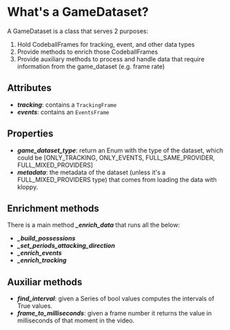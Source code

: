 # What's a GameDataset?

A GameDataset is a class that serves 2 purposes:

1. Hold CodeballFrames for tracking, event, and other data types
2. Provide methods to enrich those CodeballFrames
3. Provide auxiliary methods to process and handle data that require information from the game_dataset (e.g. frame rate)

## Attributes

* ***tracking***: contains a `TrackingFrame`
* ***events***: contains an `EventsFrame`

## Properties

* ***game_dataset_type***: return an Enum with the type of the dataset, which could be [ONLY_TRACKING, ONLY_EVENTS, FULL_SAME_PROVIDER, FULL_MIXED_PROVIDERS]
* ***metadata***: the metadata of the dataset (unless it's a FULL_MIXED_PROVIDERS type) that comes from loading the data with kloppy. 

## Enrichment methods

There is a main method ***_enrich_data*** that runs all the below:

* ***_build_possessions***
* ***_set_periods_attacking_direction***
* ***_enrich_events***
* ***_enrich_tracking***

## Auxiliar methods
* ***find_interval***: given a Series of bool values computes the intervals of True values. 
* ***frame_to_milliseconds***: given a frame number it returns the value in milliseconds of that moment in the video. 

